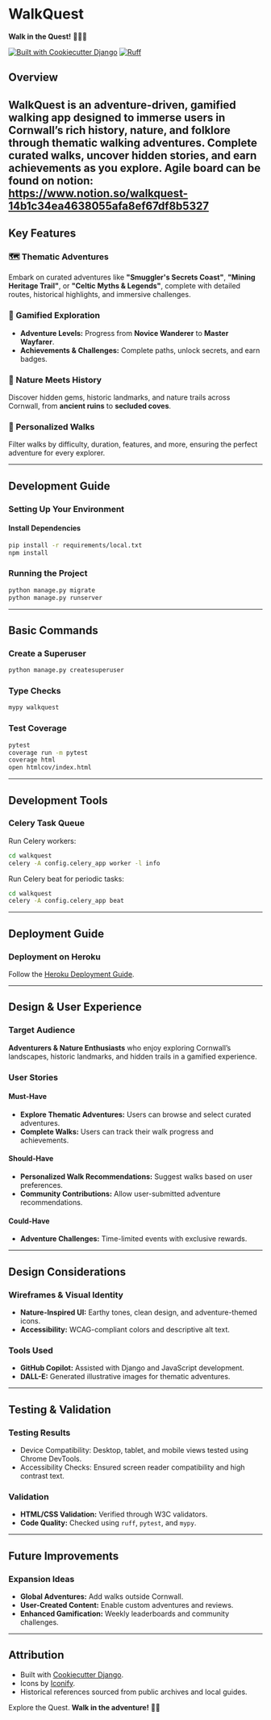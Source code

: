 # WalkQuest

**Walk in the Quest!** 🚶‍♂️🧭

[![Built with Cookiecutter Django](https://img.shields.io/badge/built%20with-Cookiecutter%20Django-ff69b4.svg?logo=cookiecutter)](https://github.com/cookiecutter/cookiecutter-django/)
[![Ruff](https://img.shields.io/endpoint?url=https://raw.githubusercontent.com/astral-sh/ruff/main/assets/badge/v2.json)](https://github.com/astral-sh/ruff)

## Overview

WalkQuest is an **adventure-driven, gamified walking app** designed to immerse users in Cornwall’s rich history, nature, and folklore through thematic walking adventures. Complete curated walks, uncover hidden stories, and earn achievements as you explore.
Agile board can be found on notion: https://www.notion.so/walkquest-14b1c34ea4638055afa8ef67df8b5327
---
## Key Features

### 🗺️ Thematic Adventures
Embark on curated adventures like **"Smuggler's Secrets Coast"**, **"Mining Heritage Trail"**, or **"Celtic Myths & Legends"**, complete with detailed routes, historical highlights, and immersive challenges.

### 🥾 Gamified Exploration
- **Adventure Levels:** Progress from **Novice Wanderer** to **Master Wayfarer**.
- **Achievements & Challenges:** Complete paths, unlock secrets, and earn badges.

### 🌿 Nature Meets History
Discover hidden gems, historic landmarks, and nature trails across Cornwall, from **ancient ruins** to **secluded coves**.

### 🚶 Personalized Walks
Filter walks by difficulty, duration, features, and more, ensuring the perfect adventure for every explorer.

---
## Development Guide

### Setting Up Your Environment

#### Install Dependencies
```bash
pip install -r requirements/local.txt
npm install
```

### Running the Project
```bash
python manage.py migrate
python manage.py runserver
```

---
## Basic Commands

### Create a Superuser
```bash
python manage.py createsuperuser
```

### Type Checks
```bash
mypy walkquest
```

### Test Coverage
```bash
pytest
coverage run -m pytest
coverage html
open htmlcov/index.html
```

---
## Development Tools

### Celery Task Queue
Run Celery workers:
```bash
cd walkquest
celery -A config.celery_app worker -l info
```
Run Celery beat for periodic tasks:
```bash
cd walkquest
celery -A config.celery_app beat
```

---
## Deployment Guide

### Deployment on Heroku
Follow the [Heroku Deployment Guide](https://cookiecutter-django.readthedocs.io/en/latest/3-deployment/deployment-on-heroku.html).

---
## Design & User Experience

### Target Audience
**Adventurers & Nature Enthusiasts** who enjoy exploring Cornwall’s landscapes, historic landmarks, and hidden trails in a gamified experience.

### User Stories
#### Must-Have
- **Explore Thematic Adventures:** Users can browse and select curated adventures.
- **Complete Walks:** Users can track their walk progress and achievements.

#### Should-Have
- **Personalized Walk Recommendations:** Suggest walks based on user preferences.
- **Community Contributions:** Allow user-submitted adventure recommendations.

#### Could-Have
- **Adventure Challenges:** Time-limited events with exclusive rewards.

---
## Design Considerations

### Wireframes & Visual Identity
- **Nature-Inspired UI:** Earthy tones, clean design, and adventure-themed icons.
- **Accessibility:** WCAG-compliant colors and descriptive alt text.

### Tools Used
- **GitHub Copilot:** Assisted with Django and JavaScript development.
- **DALL-E:** Generated illustrative images for thematic adventures.

---
## Testing & Validation

### Testing Results
- Device Compatibility: Desktop, tablet, and mobile views tested using Chrome DevTools.
- Accessibility Checks: Ensured screen reader compatibility and high contrast text.

### Validation
- **HTML/CSS Validation:** Verified through W3C validators.
- **Code Quality:** Checked using `ruff`, `pytest`, and `mypy`.

---
## Future Improvements

### Expansion Ideas
- **Global Adventures:** Add walks outside Cornwall.
- **User-Created Content:** Enable custom adventures and reviews.
- **Enhanced Gamification:** Weekly leaderboards and community challenges.

---
## Attribution
- Built with [Cookiecutter Django](https://github.com/cookiecutter/cookiecutter-django/).
- Icons by [Iconify](https://iconify.design/).
- Historical references sourced from public archives and local guides.

Explore the Quest. **Walk in the adventure!** 🧭🥾

